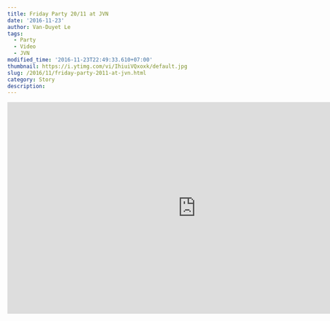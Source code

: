 ```yaml
---
title: Friday Party 20/11 at JVN
date: '2016-11-23'
author: Van-Duyet Le
tags:
  - Party
  - Video
  - JVN
modified_time: '2016-11-23T22:49:33.610+07:00'
thumbnail: https://i.ytimg.com/vi/IhiuiVQxoxk/default.jpg
slug: /2016/11/friday-party-2011-at-jvn.html
category: Story
description:
---
```


<center><iframe allowfullscreen="" frameborder="0" height="480" src="https://www.youtube.com/embed/IhiuiVQxoxk?rel=0" width="853"></iframe></center>
